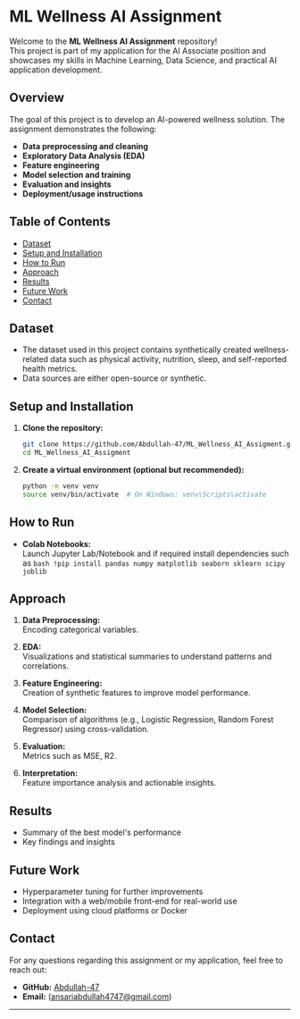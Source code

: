 # ML Wellness AI Assignment

Welcome to the **ML Wellness AI Assignment** repository!  
This project is part of my application for the AI Associate position and showcases my skills in Machine Learning, Data Science, and practical AI application development.

## Overview

The goal of this project is to develop an AI-powered wellness solution. The assignment demonstrates the following:

- **Data preprocessing and cleaning**
- **Exploratory Data Analysis (EDA)**
- **Feature engineering**
- **Model selection and training**
- **Evaluation and insights**
- **Deployment/usage instructions**

## Table of Contents

- [Dataset](#dataset)
- [Setup and Installation](#setup-and-installation)
- [How to Run](#how-to-run)
- [Approach](#approach)
- [Results](#results)
- [Future Work](#future-work)
- [Contact](#contact)


## Dataset

- The dataset used in this project contains synthetically created wellness-related data such as physical activity, nutrition, sleep, and self-reported health metrics.
- Data sources are either open-source or synthetic.

## Setup and Installation

1. **Clone the repository:**
    ```bash
    git clone https://github.com/Abdullah-47/ML_Wellness_AI_Assigment.git
    cd ML_Wellness_AI_Assigment
    ```

2. **Create a virtual environment (optional but recommended):**
    ```bash
    python -m venv venv
    source venv/bin/activate  # On Windows: venv\Scripts\activate
    ```

## How to Run

- **Colab Notebooks:**  
  Launch Jupyter Lab/Notebook and if required install dependencies such as
      ```bash
      !pip install pandas numpy matplotlib seaborn sklearn scipy joblib
      ```

## Approach

1. **Data Preprocessing:**  
   Encoding categorical variables.

2. **EDA:**  
   Visualizations and statistical summaries to understand patterns and correlations.

3. **Feature Engineering:**  
   Creation of synthetic features to improve model performance.

4. **Model Selection:**  
   Comparison of algorithms (e.g., Logistic Regression, Random Forest Regressor) using cross-validation.

5. **Evaluation:**  
   Metrics such as MSE, R2.

6. **Interpretation:**  
   Feature importance analysis and actionable insights.

## Results

- Summary of the best model's performance
- Key findings and insights

## Future Work

- Hyperparameter tuning for further improvements
- Integration with a web/mobile front-end for real-world use
- Deployment using cloud platforms or Docker

## Contact

For any questions regarding this assignment or my application, feel free to reach out:

- **GitHub:** [Abdullah-47](https://github.com/Abdullah-47)
- **Email:** (ansariabdullah4747@gmail.com)

---
